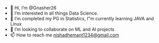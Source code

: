 - 👋 Hi, I’m @Gnasher26
- 👀 I’m interested in all things Data Science.
- 🌱 I’m completed my PG in Statistics, I"m currently learning JAVA and Linux
- 💞️ I’m looking to collaborate on ML and AI projects
- 📫 How to reach me nishadhemant1234@gmail.com

<!---
Gnasher26/Gnasher26 is a ✨ special ✨ repository because its `README.md` (this file) appears on your GitHub profile.
You can click the Preview link to take a look at your changes.
--->
